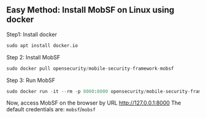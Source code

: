 ## Easy Method: Install MobSF on Linux using docker

Step1: Install docker

```python
sudo apt install docker.io
```

Step 2: Install MobSF

```python
sudo docker pull opensecurity/mobile-security-framework-mobsf
```

Step 3: Run MobSF
```python
sudo docker run -it --rm -p 8000:8000 opensecurity/mobile-security-framework-mobsf:latest
```

Now, access MobSF on the browser by URL http://127.0.0.1:8000 
The default credentials are:
```mobsf```/```mobsf```
